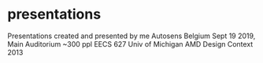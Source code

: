 # presentations
Presentations created and presented by me
Autosens Belgium Sept 19 2019, Main Auditorium ~300 ppl
EECS 627 Univ of Michigan AMD Design Context 2013
